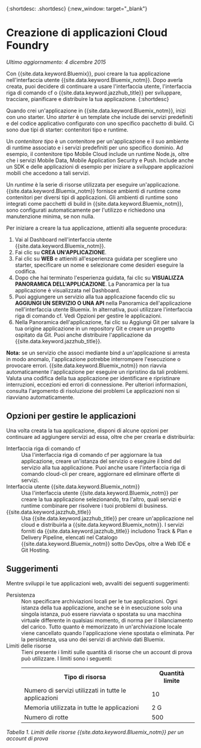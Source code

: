 {:shortdesc: .shortdesc} 
{:new_window: target="_blank"}

# Creazione di applicazioni Cloud Foundry
*Ultimo aggiornamento: 4 dicembre 2015*

Con {{site.data.keyword.Bluemix}}, puoi
creare la tua applicazione nell'interfaccia utente {{site.data.keyword.Bluemix_notm}}. Dopo averla creata, puoi decidere di continuare a usare l'interfaccia utente, l'interfaccia riga di comando cf o {{site.data.keyword.jazzhub_title}} per
sviluppare, tracciare, pianificare e distribuire la tua applicazione.
{:shortdesc}

Quando crei un'applicazione in {{site.data.keyword.Bluemix_notm}},
inizi con uno starter. Uno *starter* è un template che include
dei servizi predefiniti e del codice applicativo configurato con uno
specifico pacchetto di build. Ci sono due tipi di starter: contenitori tipo e runtime.

Un *contenitore tipo* è un contenitore per un'applicazione e il
suo ambiente di runtime associato e i servizi predefiniti per uno specifico dominio. Ad esempio,
il contenitore tipo Mobile Cloud include un runtime Node.js, oltre che i servizi
Mobile Data, Mobile Application Security e Push. Include anche un SDK e delle applicazioni di esempio per iniziare a sviluppare applicazioni
mobili che accedono a tali servizi.

Un *runtime* è la serie di risorse utilizzata per eseguire un'applicazione. {{site.data.keyword.Bluemix_notm}} fornisce ambienti di runtime come contenitori per diversi tipi di applicazioni. Gli ambienti di runtime sono integrati come pacchetti di build in {{site.data.keyword.Bluemix_notm}},
sono configurati automaticamente per l'utilizzo e richiedono una manutenzione minima, se non nulla.

Per iniziare a creare la tua applicazione, attieniti alla seguente procedura:
  1. Vai al Dashboard nell'interfaccia utente {{site.data.keyword.Bluemix_notm}}.
  2. Fai clic su **CREA UN'APPLICAZIONE**.
  3. Fai clic su **WEB** e attieniti all'esperienza guidata
per scegliere uno starter, specificare un nome e selezionare come desideri eseguire
la codifica.
  4. Dopo che hai terminato l'esperienza guidata, fai clic su **VISUALIZZA PANORAMICA DELL'APPLICAZIONE**. La Panoramica per la tua applicazione è visualizzata nel Dashboard.
  5. Puoi aggiungere un servizio alla tua applicazione facendo clic su **AGGIUNGI UN SERVIZIO O UNA API** nella Panoramica dell'applicazione nell'interfaccia utente Bluemix. In alternativa, puoi utilizzare l'interfaccia riga di comando cf. Vedi Opzioni per gestire le applicazioni.
  6. Nella Panoramica dell'applicazione, fai clic su Aggiungi Git per salvare la tua origine applicazione in un repository Git e creare un progetto ospitato da Git. Puoi anche distribuire l'applicazione da {{site.data.keyword.jazzhub_title}}.

**Nota:** se un servizio che associ mediante bind a un'applicazione si arresta in modo anomalo, l'applicazione potrebbe interrompere l'esecuzione o provocare errori. {{site.data.keyword.Bluemix_notm}} non
riavvia automaticamente l'applicazione per eseguire un ripristino da tali problemi. Valuta una codifica della tua applicazione per identificare e ripristinare interruzioni, eccezioni ed errori
di connessione. Per ulteriori informazioni, consulta l'argomento di risoluzione dei problemi Le applicazioni non si riavviano automaticamente.

## Opzioni per gestire le applicazioni

Una volta creata la tua applicazione, disponi di alcune opzioni per continuare ad aggiungere
servizi ad essa, oltre che per crearla e distribuirla:

<dl><dt>Interfaccia riga di comando cf</dt>
<dd>Usa l'interfaccia riga di comando cf per aggiornare la tua applicazione, creare un'istanza del servizio o eseguire il bind del servizio alla tua applicazione. Puoi anche usare l'interfaccia riga di comando cloud-cli per creare, aggiornare ed eliminare offerte di servizi.</dd>
<dt>Interfaccia utente {{site.data.keyword.Bluemix_notm}}</dt>
<dd>Usa l'interfaccia utente {{site.data.keyword.Bluemix_notm}} per
creare la tua applicazione selezionando, tra l'altro, quali servizi e runtime combinare per risolvere i
tuoi problemi di business.</dd>
<dt>{{site.data.keyword.jazzhub_title}}</dt>
<dd>Usa {{site.data.keyword.jazzhub_title}} per
creare un'applicazione nel cloud e distribuirla a {{site.data.keyword.Bluemix_notm}}. I servizi forniti da {{site.data.keyword.jazzhub_title}} includono Track & Plan e Delivery Pipeline, elencati nel Catalogo {{site.data.keyword.Bluemix_notm}} sotto DevOps, oltre a Web IDE e Git Hosting.</dd>
</dl>

## Suggerimenti

Mentre sviluppi le tue applicazioni web, avvaliti dei seguenti suggerimenti:

<dl><dt>Persistenza</dt>
<dd>Non specificare archiviazioni locali per le tue applicazioni. Ogni istanza
della tua applicazione, anche se è in esecuzione solo una singola istanza,
può essere riavviata o spostata su una macchina virtuale differente in
qualsiasi momento, di norma per il bilanciamento del carico. Tutto quanto è memorizzato
in un'archiviazione locale viene cancellato quando l'applicazione viene spostata
o eliminata. Per la persistenza, usa uno dei servizi di archivio dati Bluemix.</dd>
<dt>Limiti delle risorse</dt>
<dd>Tieni presente i limiti sulle quantità di risorse che un account di prova
può utilizzare. I limiti sono i seguenti:
<table style="width:100%">
  <th>Tipo di risorsa</th>	<th>Quantità limite</th>
<tr><td>Numero di servizi utilizzati in tutte le applicazioni</td> <td>10</td>
<tr><td>Memoria utilizzata in tutte le applicazioni</td> <td>	2 G</td>
<tr><td>Numero di rotte</td> <td>500</td>
</table>
</dd></dl>

*Tabella 1. Limiti delle risorse {{site.data.keyword.Bluemix_notm}} per un account di prova*
